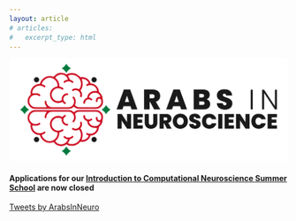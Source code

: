 ```yaml
---
layout: article
# articles:
#   excerpt_type: html
---
```


![banner](assets/images/banner.png)


#### **Applications for our [Introduction to Computational Neuroscience Summer School](introcompneuro.html) are now closed**



<a class="twitter-timeline" width="300" height="500" href="https://twitter.com/ArabsInNeuro?ref_src=twsrc%5Etfw">Tweets by ArabsInNeuro</a> <script async src="https://platform.twitter.com/widgets.js" charset="utf-8"></script>
